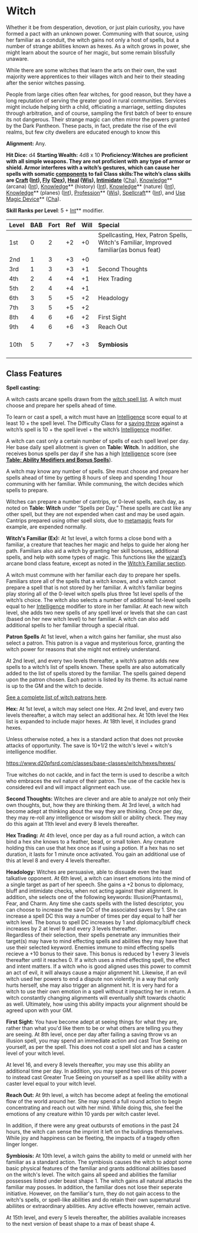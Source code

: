 # Witch

Whether it be from desperation, devotion, or just plain curiosity, you have formed a pact with an unknown power.  Communing with that source, using her familiar as a conduit, the witch gains not only a host of spells, but a number of strange abilities known as hexes. As a witch grows in power, she might learn about the source of her magic, but some remain blissfully unaware.

While there are some witches that learn the arts on their own, the vast majority were apprentices to their villages witch and heir to their steading after the senior witches passing.

People from large cities often fear witches, for good reason, but they have a long reputation of serving the greater good in rural communities.  Services might include helping birth a child, officiating a marriage, settling disputes through arbitration, and of course, sampling the first batch of beer to ensure its not dangerous.
Their strange magic can often mirror the powers granted by the Dark Pantheon.  These pacts, in fact, predate the rise of the evil realms, but few city dwellers are educated enough to know this

**Alignment:**  Any.

**Hit Dice:** d4 
**Starting Wealth:** 4d8 x 10 
**Proficiency:**Witches are proficient with all simple weapons. They are not proficient with any type of armor or shield. Armor interferes with a witch’s gestures, which can cause her spells with somatic [components](https://www.d20pfsrd.com/magic#TOC-Components) to fail 
**Class skills:**The witch’s class skills are [Craft](https://www.d20pfsrd.com/skills/craft)** ([Int](https://www.d20pfsrd.com/basics-ability-scores/ability-scores#TOC-Intelligence-Int-)), [Fly](https://www.d20pfsrd.com/skills/fly)** ([Dex](https://www.d20pfsrd.com/basics-ability-scores/ability-scores#TOC-Dexterity-Dex-)), [Heal](https://www.d20pfsrd.com/skills/heal)** ([Wis](https://www.d20pfsrd.com/basics-ability-scores/ability-scores#TOC-Wisdom-Wis-)), [Intimidate](https://www.d20pfsrd.com/skills/intimidate)** ([Cha](https://www.d20pfsrd.com/basics-ability-scores/ability-scores#TOC-Charisma-Cha-)), [Knowledge](https://www.d20pfsrd.com/skills/knowledge)** (arcana) ([Int](https://www.d20pfsrd.com/basics-ability-scores/ability-scores#TOC-Intelligence-Int-)), [Knowledge](https://www.d20pfsrd.com/skills/knowledge)** (history) ([Int](https://www.d20pfsrd.com/basics-ability-scores/ability-scores#TOC-Intelligence-Int-)), [Knowledge](https://www.d20pfsrd.com/skills/knowledge)** (nature) ([Int](https://www.d20pfsrd.com/basics-ability-scores/ability-scores#TOC-Intelligence-Int-)), [Knowledge](https://www.d20pfsrd.com/skills/knowledge)** (planes) ([Int](https://www.d20pfsrd.com/basics-ability-scores/ability-scores#TOC-Intelligence-Int-)), [Profession](https://www.d20pfsrd.com/skills/profession)** ([Wis](https://www.d20pfsrd.com/basics-ability-scores/ability-scores#TOC-Wisdom-Wis-)), [Spellcraft](https://www.d20pfsrd.com/skills/spellcraft)** ([Int](https://www.d20pfsrd.com/basics-ability-scores/ability-scores#TOC-Intelligence-Int-)), and [Use Magic Device](https://www.d20pfsrd.com/skills/use-magic-device)** ([Cha](https://www.d20pfsrd.com/basics-ability-scores/ability-scores#TOC-Charisma-Cha-)).

**Skill Ranks per Level**: 5 + [Int](https://www.d20pfsrd.com/basics-ability-scores/ability-scores#TOC-Intelligence-Int-)** modifier.


|**Level**|**BAB**|**Fort**|**Ref**|**Will**|**Special**|
| :- | :- | :- | :- | :- | :- |
|1st|0|2|+2|+0|Spellcasting, Hex, Patron Spells, Witch's Familiar, Improved familiar(as bonus feat)|
|2nd|1|3|+3|+0||
|3rd|1|3|+3|+1|Second Thoughts|
|4th|2|4|+4|+1|Hex Trading|
|5th|2|4|+4|+1||
|6th|3|5|+5|+2|Headology|
|7th|3|5|+5|+2||
|8th|4|6|+6|+2|First Sight|
|9th|4|6|+6|+3|Reach Out|
|10th|5|7|+7|+3|<h4>Symbiosis</h4>|

## Class Features

**Spell casting:**

A witch casts arcane spells drawn from the [witch spell list](https://www.d20pfsrd.com/magic/spell-lists-and-domains/spell-list-witch). A witch must choose and prepare her spells ahead of time.

To learn or cast a spell, a witch must have an [Intelligence](https://www.d20pfsrd.com/basics-ability-scores/ability-scores#TOC-Intelligence-Int-) score equal to at least 10 + the spell level. The Difficulty Class for a [saving throw](https://www.d20pfsrd.com/gamemastering/combat#TOC-Saving-Throws) against a witch’s spell is 10 + the spell level + the witch’s [Intelligence](https://www.d20pfsrd.com/basics-ability-scores/ability-scores#TOC-Intelligence-Int-) modifier.

A witch can cast only a certain number of spells of each spell level per day. Her base daily spell allotment is given on **Table: Witch**. In addition, she receives bonus spells per day if she has a high [Intelligence](https://www.d20pfsrd.com/basics-ability-scores/ability-scores#TOC-Intelligence-Int-) score (see [**Table: Ability Modifiers and Bonus Spells**](https://www.d20pfsrd.com/basics-ability-scores/ability-scores#Table-Ability-Modifiers-and-Bonus-Spells)).

A witch may know any number of spells. She must choose and prepare her spells ahead of time by getting 8 hours of sleep and spending 1 hour communing with her familiar. While communing, the witch decides which spells to prepare.

Witches can prepare a number of cantrips, or 0-level spells, each day, as noted on **Table: Witch** under “Spells per Day.” These spells are cast like any other spell, but they are not expended when cast and may be used again. Cantrips prepared using other spell slots, due to [metamagic](https://www.d20pfsrd.com/feats#TOC-Metamagic-Feats) feats for example, are expended normally.

**Witch's Familiar (Ex):**  At 1st level, a witch forms a close bond with a familiar, a creature that teaches her magic and helps to guide her along her path. Familiars also aid a witch by granting her skill bonuses, additional spells, and help with some types of magic. This functions like the [wizard’s](https://www.d20pfsrd.com/classes/core-classes/wizard) arcane bond class feature, except as noted in the [Witch’s Familiar section](https://www.d20pfsrd.com/classes/base-classes/witch/witch-s-familiar).

A witch must commune with her familiar each day to prepare her spells. Familiars store all of the spells that a witch knows, and a witch cannot prepare a spell that is not stored by her familiar. A witch’s familiar begins play storing all of the 0-level witch spells plus three 1st level spells of the witch’s choice. The witch also selects a number of additional 1st-level spells equal to her [Intelligence](https://www.d20pfsrd.com/basics-ability-scores/ability-scores#TOC-Intelligence-Int-) modifier to store in her familiar. At each new witch level, she adds two new spells of any spell level or levels that she can cast (based on her new witch level) to her familiar. A witch can also add additional spells to her familiar through a special ritual.

**Patron Spells**
At 1st level, when a witch gains her familiar, she must also select a patron. This patron is a vague and mysterious force, granting the witch power for reasons that she might not entirely understand.

At 2nd level, and every two levels thereafter, a witch’s patron adds new spells to a witch’s list of spells known. These spells are also automatically added to the list of spells stored by the familiar. The spells gained depend upon the patron chosen. Each patron is listed by its theme. Its actual name is up to the GM and the witch to decide.

[See a complete list of witch patrons here](https://www.d20pfsrd.com/classes/base-classes/witch/witch-patrons#Patron_Themes_and_Spells).

**Hex:** At 1st level, a witch may select one Hex.  At 2nd level, and every two levels thereafter, a witch may select an additional hex.   At 10th level the Hex list is expanded to include major hexes.  At 18th level, it includes grand hexes.

Unless otherwise noted, a hex is a standard action that does not provoke attacks of opportunity.  The save is 10+1/2 the witch's level + witch's intelligence modifier.

<https://www.d20pfsrd.com/classes/base-classes/witch/hexes/hexes/>

True witches do not cackle, and in fact the term is used to describe a witch who embraces the evil nature of their patron.  The use of the cackle hex is considered evil and will impact alignment each use.


**Second Thoughts:**  Witches are clever and are able to analyze not only their own thoughts, but, how they are thinking them.  At 3rd level, a witch had become adept at thinking about the way they are thinking.   Once per day, they may re-roll any intelligence or wisdom skill or ability check.   They may do this again at 11th level and every 8 levels thereafter.

**Hex Trading:**  At 4th level, once per day as a full round action, a witch can bind a hex she knows to a feather, bead, or small token.  Any creature holding this can use that hex once as if using a potion.    If a hex has no set duration, it lasts for 1 minute once activated.  You gain an additional use of this at level 8 and every 4 levels thereafter.

**Headology:**  Witches are persuasive, able to dissuade even the  least talkative opponent.  At 6th level, a witch can insert emotions into the mind of a single target as part of her speech.  She gains a +2 bonus to diplomacy, bluff and intimidate checks, when not acting against their alignment.
In addition, she selects one of the following keywords: Illusion(Phantasms), Fear, and Charm.  Any time she casts spells with the listed descriptor, you can choose to increase the save DC of the associated saves by 1.    She can increase a spell DC this way a number of times per day equal to half her witch level.
The bonus to spell DC increases by 1 and diplomacy/bluff check increases by 2 at level 9 and every 3 levels thereafter.<br/>
Regardless of their selection, their spells penetrate any immunities their target(s) may have to mind effecting spells and abilities they may have that use their selected keyword.  Enemies immune to mind effecting spells recieve a +10 bonus to their save.  This bonus is reduced by 1 every 3 levels thereafter until it reaches 0.
If a witch uses a mind effecting spell, the effect and intent matters.  If a witch who is good aligned uses this power to commit an act of evil, it will always cause a major alignment hit.  Likewise, if an evil witch used her powers to end a dispute non violently in a way that only hurts herself, she may also trigger an alignment hit.  It is very hard for a witch to use their own emotion in a spell without it impacting her in return.  A witch constantly changing alignments will eventually shift towards chaotic as well.  Ultimately, how using this ability impacts your alignment should be agreed upon with your GM.

**First Sight:** You have become adept at seeing things for what they are, rather than what you'd like them to be or what others are telling you they are seeing.  At 8th level, once per day after failing a saving throw vs an illusion spell, you may spend an immediate action and cast True Seeing on yourself, as per the spell.   This does not cost a spell slot and has a caster level of your witch level.   

At level 16, and every 8 levels thereafter, you may use this ability an additional time per day.  In addition, you may spend two uses of this power to instead cast Greater True Seeing on yourself as a spell like ability with a caster level equal to your witch level.

**Reach Out:**  At 9th level, a witch has become adept at feeling the emotional flow of the world around her.  She may spend a full round action to begin concentrating and reach out with her mind.  While doing this, she feel the emotions of any creature within 10 yards per witch caster level.

In addition, if there were any great outbursts of emotions in the past 24 hours, the witch can sense the imprint it left on the buildings themselves.  While joy and happiness can be fleeting, the impacts of a tragedy often linger longer.  

**Symbiosis:** At 10th level, a witch gains the ability to meld or unmeld with her familiar as a standard action. The symbiosis causes the witch to adopt some basic physical features of the familiar and grants additional abilities based on the witch's level. The witch gains all speed and abilities the familiar possesses listed under beast shape 1.
The witch gains all natural attacks the familiar may posses.  In addition, the familiar does not lose their seperate initiative.  However, on the familiar's turn, they do not gain access to the witch's spells, or spell-like abilities and do retain their own supernatural abiliites or extraordinary abilities.  Any active effects however, remain active.

At 15th level, and every 5 levels thereafter, the abilities available increases to the next version of beast shape to a max of beast shape 4.
